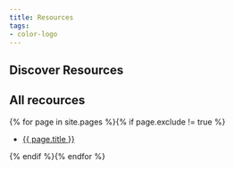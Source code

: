 ```yaml
---
title: Resources
tags:
- color-logo
---
```


<!-- Done for the new website! -->

<section class="breadcrumb-area">
         <div class="breadcrumb-shape"></div>
         <div class="container">
            <div class="row">
               <div class="col-lg-12">
                  <div class="breadcrumb-inn">
                     <div class="section-title wow fadeInUp" data-wow-duration="1s" data-wow-delay="0.3s" style="visibility: visible; animation-duration: 1s; animation-delay: 0.3s; animation-name: fadeInUp;">
                       <h2>Discover <span>Resources</span></h2>
                     </div>
                  </div>
               </div>
            </div>
         </div>
</section>


<section class="about-page-section section_100">
<div class="container">
<div class="row">
<div class="col-lg-12">

<h1> All recources </h1>
{% for page in site.pages %}{% if page.exclude != true %}
<ul class="list-inline">
<li><a href="{{ page.url }}">{{ page.title }}</a></li>
</ul>
{% endif %}{% endfor %}


</div>
</div>
</div>
</section>
